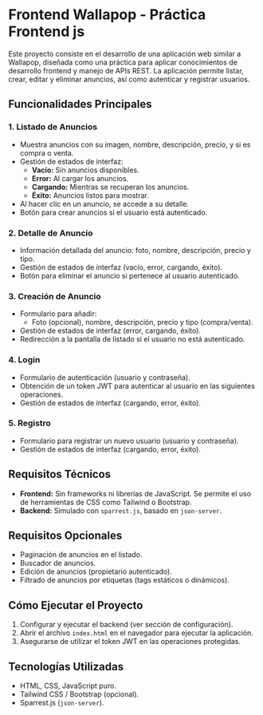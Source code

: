 # Frontend Wallapop - Práctica Frontend js

Este proyecto consiste en el desarrollo de una aplicación web similar a Wallapop, diseñada como una práctica para aplicar conocimientos de desarrollo frontend y manejo de APIs REST. La aplicación permite listar, crear, editar y eliminar anuncios, así como autenticar y registrar usuarios.

## Funcionalidades Principales

### 1. Listado de Anuncios
- Muestra anuncios con su imagen, nombre, descripción, precio, y si es compra o venta.
- Gestión de estados de interfaz:
  - **Vacío:** Sin anuncios disponibles.
  - **Error:** Al cargar los anuncios.
  - **Cargando:** Mientras se recuperan los anuncios.
  - **Éxito:** Anuncios listos para mostrar.
- Al hacer clic en un anuncio, se accede a su detalle.
- Botón para crear anuncios si el usuario está autenticado.

### 2. Detalle de Anuncio
- Información detallada del anuncio: foto, nombre, descripción, precio y tipo.
- Gestión de estados de interfaz (vacío, error, cargando, éxito).
- Botón para eliminar el anuncio si pertenece al usuario autenticado.

### 3. Creación de Anuncio
- Formulario para añadir:
  - Foto (opcional), nombre, descripción, precio y tipo (compra/venta).
- Gestión de estados de interfaz (error, cargando, éxito).
- Redirección a la pantalla de listado si el usuario no está autenticado.

### 4. Login
- Formulario de autenticación (usuario y contraseña).
- Obtención de un token JWT para autenticar al usuario en las siguientes operaciones.
- Gestión de estados de interfaz (cargando, error, éxito).

### 5. Registro
- Formulario para registrar un nuevo usuario (usuario y contraseña).
- Gestión de estados de interfaz (cargando, error, éxito).

## Requisitos Técnicos
- **Frontend:** Sin frameworks ni librerías de JavaScript. Se permite el uso de herramientas de CSS como Tailwind o Bootstrap.
- **Backend:** Simulado con `sparrest.js`, basado en `json-server`.

## Requisitos Opcionales
- Paginación de anuncios en el listado.
- Buscador de anuncios.
- Edición de anuncios (propietario autenticado).
- Filtrado de anuncios por etiquetas (tags estáticos o dinámicos).

## Cómo Ejecutar el Proyecto
1. Configurar y ejecutar el backend (ver sección de configuración).
2. Abrir el archivo `index.html` en el navegador para ejecutar la aplicación.
3. Asegurarse de utilizar el token JWT en las operaciones protegidas.

## Tecnologías Utilizadas
- HTML, CSS, JavaScript puro.
- Tailwind CSS / Bootstrap (opcional).
- Sparrest.js (`json-server`).
